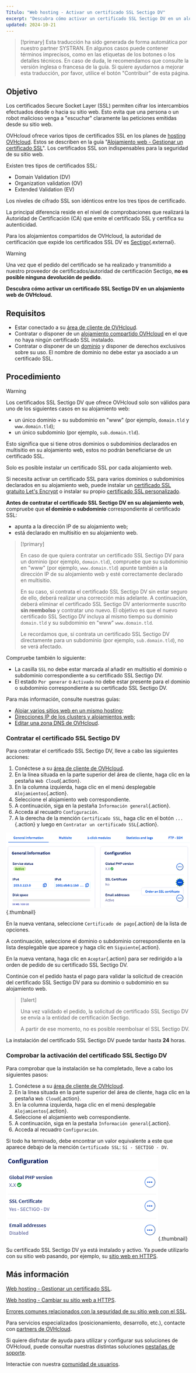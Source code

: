 ```yaml
---
Título: "Web hosting - Activar un certificado SSL Sectigo DV"
excerpt: "Descubra cómo activar un certificado SSL Sectigo DV en un alojamiento web de OVHcloud"
updated: 2024-10-21
---
```


> [!primary]
> Esta traducción ha sido generada de forma automática por nuestro partner SYSTRAN. En algunos casos puede contener términos imprecisos, como en las etiquetas de los botones o los detalles técnicos. En caso de duda, le recomendamos que consulte la versión inglesa o francesa de la guía. Si quiere ayudarnos a mejorar esta traducción, por favor, utilice el botón "Contribuir" de esta página.
>

## Objetivo

Los certificados Secure Socket Layer (SSL) permiten cifrar los intercambios efectuados desde o hacia su sitio web. Esto evita que una persona o un robot malicioso venga a "escuchar" claramente las peticiones emitidas desde su sitio web.

OVHcloud ofrece varios tipos de certificados SSL en los planes de [hosting OVHcloud](/links/web/hosting). Estos se describen en la guía "[Alojamiento web - Gestionar un certificado SSL](/pages/web_cloud/web_hosting/ssl_on_webhosting)". Los certificados SSL son indispensables para la seguridad de su sitio web.

Existen tres tipos de certificados SSL:

- Domain Validation (DV)
- Organization validation (OV)
- Extended Validation (EV)

Los niveles de cifrado SSL son idénticos entre los tres tipos de certificado.

La principal diferencia reside en el nivel de comprobaciones que realizará la Autoridad de Certificación (CA) que emite el certificado SSL y certifica su autenticidad.

Para los alojamientos compartidos de OVHcloud, la autoridad de certificación que expide los certificados SSL DV es [Sectigo](https://sectigostore.com){.external}.

> [!warning]
>
> Una vez que el pedido del certificado se ha realizado y transmitido a nuestro proveedor de certificados/autoridad de certificación Sectigo, **no es posible ninguna devolución de pedido**.
>

**Descubra cómo activar un certificado SSL Sectigo DV en un alojamiento web de OVHcloud.**

## Requisitos

- Estar conectado a su [área de cliente de OVHcloud](/links/manager).
- Contratar o disponer de un [alojamiento compartido OVHcloud](/links/web/hosting) en el que no haya ningún certificado SSL instalado.
- Contratar o disponer de un [dominio](/links/web/domains) y disponer de derechos exclusivos sobre su uso. El nombre de dominio no debe estar ya asociado a un certificado SSL.

## Procedimiento

> [!warning]
>
> Los certificados SSL Sectigo DV que ofrece OVHcloud solo son válidos para uno de los siguientes casos en su alojamiento web:
>
> - un único dominio + su subdominio en "www" (por ejemplo, `domain.tld` y `www.domain.tld`);
> - un único subdominio (por ejemplo, `sub.domain.tld`).
>
> Esto significa que si tiene otros dominios o subdominios declarados en multisitio en su alojamiento web, estos no podrán beneficiarse de un certificado SSL.
>
> Solo es posible instalar un certificado SSL por cada alojamiento web.
>
> Si necesita activar un certificado SSL para varios dominios o subdominios declarados en su alojamiento web, puede instalar un [certificado SSL gratuito Let's Encrypt](/links/web/hosting-options-ssl) o instalar su propio [certificado SSL personalizado](/pages/web_cloud/web_hosting/ssl_custom).

**Antes de contratar el certificado SSL Sectigo DV en su alojamiento web**, compruebe que **el dominio o subdominio** correspondiente al certificado SSL:

- apunta a la dirección IP de su alojamiento web;
- está declarado en multisitio en su alojamiento web.

> [!primary]
>
> En caso de que quiera contratar un certificado SSL Sectigo DV para un dominio (por ejemplo, `domain.tld`), compruebe que su subdominio en "www" (por ejemplo, `www.domain.tld`) apunte también a la dirección IP de su alojamiento web y esté correctamente declarado en multisitio.
>
> En su caso, si contrata el certificado SSL Sectigo DV sin estar seguro de ello, deberá realizar una corrección más adelante. A continuación, deberá eliminar el certificado SSL Sectigo DV anteriormente suscrito **sin reembolso** y contratar uno nuevo. El objetivo es que el nuevo certificado SSL Sectigo DV incluya al mismo tiempo su dominio `domain.tld` y su subdominio en "www" `www.domain.tld`.
>
> Le recordamos que, si contrata un certificado SSL Sectigo DV directamente para un subdominio (por ejemplo, `sub.domain.tld`), no se verá afectado.

Compruebe también lo siguiente:

- La casilla `SSL` no debe estar marcada al añadir en multisitio el dominio o subdominio correspondiente a su certificado SSL Sectigo DV.
- El estado `Por generar` o `Activado` no debe estar presente para el dominio o subdominio correspondiente a su certificado SSL Sectigo DV.

Para más información, consulte nuestras guías:

- [Alojar varios sitios web en un mismo hosting](/pages/web_cloud/web_hosting/multisites_configure_multisite);
- [Direcciones IP de los clusters y alojamientos web](/pages/web_cloud/web_hosting/clusters_and_shared_hosting_IP);
- [Editar una zona DNS de OVHcloud](/pages/web_cloud/domains/dns_zone_edit).

### Contratar el certificado SSL Sectigo DV

Para contratar el certificado SSL Sectigo DV, lleve a cabo las siguientes acciones:

1. Conéctese a su [área de cliente de OVHcloud](/links/manager).
2. En la línea situada en la parte superior del área de cliente, haga clic en la pestaña `Web Cloud`{.action}.
3. En la columna izquierda, haga clic en el menú desplegable `Alojamientos`{.action}.
4. Seleccione el alojamiento web correspondiente.
5. A continuación, siga en la pestaña `Información general`{.action}.
6. Acceda al recuadro `Configuración`.
7. A la derecha de la mención `Certificado SSL`, haga clic en el botón `...`{.action} y luego en `Contratar un certificado SSL`{.action}.

![Order an SSL certificate](/pages/assets/screens/control_panel/product-selection/web-cloud/web-hosting/general-information/order-an-ssl-certificate.png){.thumbnail}

En la nueva ventana, seleccione `Certificado de pago`{.action} de la lista de opciones.

A continuación, seleccione el dominio o subdominio correspondiente en la lista desplegable que aparece y haga clic en `Siguiente`{.action}.

En la nueva ventana, haga clic en `Aceptar`{.action} para ser redirigido a la orden de pedido de su certificado SSL Sectigo DV.

Continúe con el pedido hasta el pago para validar la solicitud de creación del certificado SSL Sectigo DV para su dominio o subdominio en su alojamiento web.

> [!alert]
>
> Una vez validado el pedido, la solicitud de certificado SSL Sectigo DV se envía a la entidad de certificación Sectigo.
>
> A partir de ese momento, no es posible reembolsar el SSL Sectigo DV.

La instalación del certificado SSL Sectigo DV puede tardar hasta **24** horas.

### Comprobar la activación del certificado SSL Sectigo DV

Para comprobar que la instalación se ha completado, lleve a cabo los siguientes pasos:

1. Conéctese a su [área de cliente de OVHcloud](/links/manager).
2. En la línea situada en la parte superior del área de cliente, haga clic en la pestaña `Web Cloud`{.action}.
3. En la columna izquierda, haga clic en el menú desplegable `Alojamientos`{.action}.
4. Seleccione el alojamiento web correspondiente.
5. A continuación, siga en la pestaña `Información general`{.action}.
6. Acceda al recuadro `Configuración`.

Si todo ha terminado, debe encontrar un valor equivalente a este que aparece debajo de la mención `Certificado SSL`: `Sí - SECTIGO - DV`.

![SSL Sectigo DV certificate](/pages/assets/screens/control_panel/product-selection/web-cloud/web-hosting/general-information/ssl-certificate-dv-enable.png){.thumbnail}

Su certificado SSL Sectigo DV ya está instalado y activo. Ya puede utilizarlo con su sitio web pasando, por ejemplo, su [sitio web en HTTPS](/pages/web_cloud/web_hosting/ssl-activate-https-website).

## Más información <a name="go-further"></a>

[Web hosting - Gestionar un certificado SSL](/pages/web_cloud/web_hosting/ssl_on_webhosting).

[Web hosting - Cambiar su sitio web a HTTPS](/pages/web_cloud/web_hosting/ssl-activate-https-website).

[Errores comunes relacionados con la seguridad de su sitio web con el SSL](/pages/web_cloud/web_hosting/ssl_avoid_common_pitfalls_of_making_website_secure).
 
Para servicios especializados (posicionamiento, desarrollo, etc.), contacte con [partners de OVHcloud](/links/partner).
 
Si quiere disfrutar de ayuda para utilizar y configurar sus soluciones de OVHcloud, puede consultar nuestras distintas soluciones [pestañas de soporte](/links/support).
 
Interactúe con nuestra [comunidad de usuarios](/links/community).